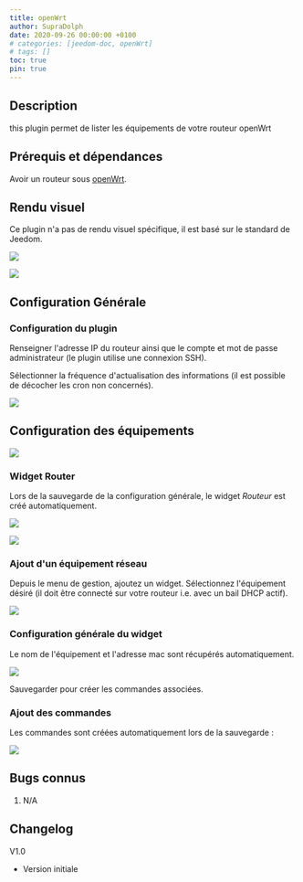 ```yaml
---
title: openWrt
author: SupraDolph
date: 2020-09-26 00:00:00 +0100
# categories: [jeedom-doc, openWrt]
# tags: []
toc: true
pin: true
---
```


## Description

this plugin permet de lister les équipements de votre routeur openWrt

## Prérequis et dépendances

Avoir un routeur sous [openWrt](https://openwrt.org/).

## Rendu visuel

Ce plugin n'a pas de rendu visuel spécifique, il est basé sur le standard de Jeedom.

![](/jeedom-doc/openWrt/images/openWrtRouterWidget.png)

![](/jeedom-doc/openWrt/images/openWrtEquipmentWidget.png)

## Configuration Générale

### Configuration du plugin

Renseigner l'adresse IP du routeur ainsi que le compte et mot de passe administrateur (le plugin utilise une connexion SSH).

Sélectionner la fréquence d'actualisation des informations (il est possible de décocher les cron non concernés).

![](/jeedom-doc/openWrt/images/openWrtMainConfig.png)

## Configuration des équipements

![](/jeedom-doc/openWrt/images/openWrtConfig.png)

### Widget Router

Lors de la sauvegarde de la configuration générale, le widget _Routeur_ est créé automatiquement.

![](/jeedom-doc/openWrt/images/openWrtConfigRouter.png)

![](/jeedom-doc/openWrt/images/openWrtConfigCmdRouter.png)

### Ajout d'un équipement réseau

Depuis le menu de gestion, ajoutez un widget. Sélectionnez l'équipement désiré (il doit être connecté sur votre routeur i.e. avec un bail DHCP actif).

![](/jeedom-doc/openWrt/images/openWrtAddEquipment.png)

### Configuration générale du widget

Le nom de l'équipement et l'adresse mac sont récupérés automatiquement.

![](/jeedom-doc/openWrt/images/openWrtConfigEquipment.png)

Sauvegarder pour créer les commandes associées.

### Ajout des commandes

Les commandes sont créées automatiquement lors de la sauvegarde :

![](/jeedom-doc/openWrt/images/openWrtConfigCmdEquipment.png)

## Bugs connus

1.  N/A

## Changelog

V1.0

*   Version initiale

